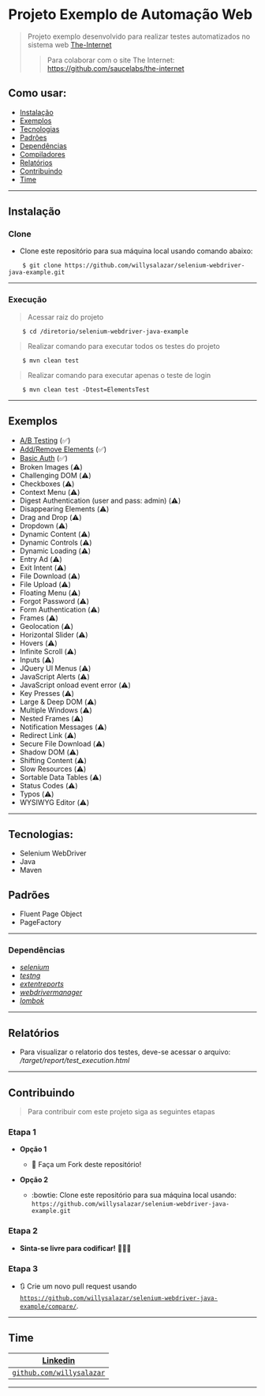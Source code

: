 # Projeto Exemplo de Automação Web 
> Projeto exemplo desenvolvido para realizar testes automatizados no sistema web [The-Internet](https://the-internet.herokuapp.com/)
>> Para colaborar com o site The Internet: https://github.com/saucelabs/the-internet

## Como usar:

- [Instalação](#instalação)
- [Exemplos](#exemplos)
- [Tecnologias](#tecnologias)
- [Padrões](#padrões)
- [Dependências](#dependências)
- [Compiladores](#compiladores)
- [Relatórios](#relatórios)
- [Contribuindo](#contribuindo)
- [Time](#time)

---

## Instalação
### Clone

- Clone este repositório para sua máquina local usando comando abaixo:
```
	$ git clone https://github.com/willysalazar/selenium-webdriver-java-example.git
```

---

### Execução

> Acessar raiz do projeto

```
	$ cd /diretorio/selenium-webdriver-java-example
```
> Realizar comando para executar todos os testes do projeto

```
	$ mvn clean test
```
> Realizar comando para executar apenas o teste de login

```
	$ mvn clean test -Dtest=ElementsTest
```

---

## Exemplos
- [A/B Testing](https://the-internet.herokuapp.com/abtest) (:white_check_mark:)
- [Add/Remove Elements](https://the-internet.herokuapp.com/add_remove_elements) (:white_check_mark:)
- [Basic Auth](https://the-internet.herokuapp.com/basic_auth) (:white_check_mark:)
- Broken Images (:warning:)
- Challenging DOM (:warning:)
- Checkboxes (:warning:)
- Context Menu (:warning:)
- Digest Authentication (user and pass: admin) (:warning:)
- Disappearing Elements (:warning:)
- Drag and Drop (:warning:)
- Dropdown (:warning:)
- Dynamic Content (:warning:)
- Dynamic Controls (:warning:)
- Dynamic Loading (:warning:)
- Entry Ad (:warning:)
- Exit Intent (:warning:)
- File Download (:warning:)
- File Upload (:warning:)
- Floating Menu (:warning:)
- Forgot Password (:warning:)
- Form Authentication (:warning:)
- Frames (:warning:)
- Geolocation (:warning:)
- Horizontal Slider (:warning:)
- Hovers (:warning:)
- Infinite Scroll (:warning:)
- Inputs (:warning:)
- JQuery UI Menus (:warning:)
- JavaScript Alerts (:warning:)
- JavaScript onload event error (:warning:)
- Key Presses (:warning:)
- Large & Deep DOM (:warning:)
- Multiple Windows (:warning:)
- Nested Frames (:warning:)
- Notification Messages (:warning:)
- Redirect Link (:warning:)
- Secure File Download (:warning:)
- Shadow DOM (:warning:)
- Shifting Content (:warning:)
- Slow Resources (:warning:)
- Sortable Data Tables (:warning:)
- Status Codes (:warning:)
- Typos (:warning:)
- WYSIWYG Editor (:warning:)

---
## Tecnologias:
- Selenium WebDriver
- Java
- Maven

## Padrões
- Fluent Page Object
- PageFactory

---

### Dependências
* *[selenium](https://www.selenium.dev/)* 
* *[testng](https://testng.org/)* 
* *[extentreports](http://www.extentreports.com/)*
* *[webdrivermanager](https://github.com/bonigarcia/webdrivermanager)* 
* *[lombok](https://projectlombok.org/)*
---

## Relatórios
* Para visualizar o relatorio dos testes, deve-se acessar o arquivo: */target/report/test_execution.html*

---

## Contribuindo

> Para contribuir com este projeto siga as seguintes etapas

### Etapa 1

- **Opção 1**
    - 🍴 Faça um Fork deste repositório!

- **Opção 2**
    - :bowtie: Clone este repositório para sua máquina local usando:  `https://github.com/willysalazar/selenium-webdriver-java-example.git`

### Etapa 2

- **Sinta-se livre para codificar!** 🔨🔨🔨

### Etapa 3

- 🔃 Crie um novo pull request usando <a href="https://github.com/willysalazar/selenium-webdriver-java-example/compare/" target="_blank">`https://github.com/willysalazar/selenium-webdriver-java-example/compare/`</a>.

---

## Time

| <a href="https://www.linkedin.com/in/willysalazar/" target="_blank">**Linkedin**</a>  |
| :---: |
| <a href="http://github.com/willysalazar" target="_blank">`github.com/willysalazar`</a> | 

---
